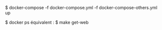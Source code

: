 $ docker-compose -f docker-compose.yml -f docker-compose-others.yml up

$ docker ps
équivalent : $ make get-web
